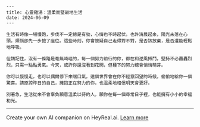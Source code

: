 ```jekyll
---
title: 心靈雞湯：溫柔而堅韌地生活
date: 2024-06-09
---

生活有時像一場慢跑，步伐不一定總是有勁，心情也不時起伏。也許清晨起來，陽光未落在心頭，煩惱卻先一步搶了座位。這些時刻，你會懷疑自己走得對不對，是否該放棄，是否還能輕鬆地呼吸。

但請記住，沒有一條路是毫無崎嶇的，每一個努力前行的你，都在和逆風搏鬥。堅持不必轟轟烈烈，只需一點點勇氣。今天，或許你還沒看到花開，但種下的努力總會悄悄萌芽。

你可以慢慢走，也可以偶爾停下來喘口氣。這個世界會在你不經意回望的時候，偷偷地給你一個驚喜。請原諒昨日的自己，擁抱正在努力的你，也溫柔地相信明天會更好。

別著急，生活從來不會辜負願意溫柔以待的人。願你在每一個尋常日子裡，也能擁有小小的幸福和光。
```

---
Create your own AI companion on HeyReal.ai. [Learn more](https://pollinations.ai/redirect/2774941)